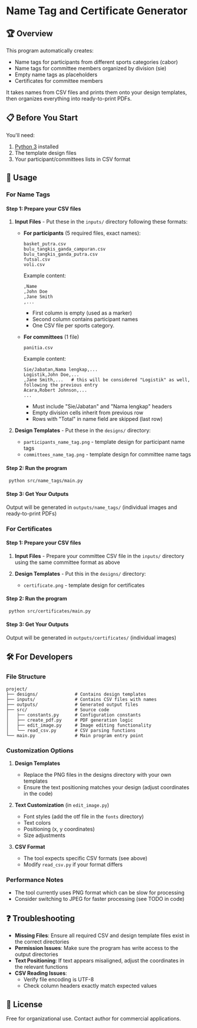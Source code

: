 # Name Tag and Certificate Generator

## 🏆 Overview

This program automatically creates:
   - Name tags for participants from different sports categories (cabor)
   - Name tags for committee members organized by division (sie)
   - Empty name tags as placeholders
   - Certificates for committee members

It takes names from CSV files and prints them onto your design templates, then organizes everything into ready-to-print PDFs.

## 📋 Before You Start

You'll need:
1. [Python 3](https://www.python.org/downloads/) installed
2. The template design files
3. Your participant/committees lists in CSV format

## 🚀 Usage

### For Name Tags

#### Step 1: Prepare your CSV files

1. **Input Files** - Put these in the `inputs/` directory following these formats:
   - **For participants** (5 required files, exact names):
      ```
      basket_putra.csv
      bulu_tangkis_ganda_campuran.csv
      bulu_tangkis_ganda_putra.csv
      futsal.csv
      voli.csv
      ```
      Example content:
      ```
      ,Name
      ,John Doe
      ,Jane Smith
      ,...
      ```
      - First column is empty (used as a marker)
      - Second column contains participant names 
      - One CSV file per sports category.
   
   - **For committees** (1 file)
      ```
      panitia.csv
      ```
      Example content:
      ```
      Sie/Jabatan,Nama lengkap,...
      Logistik,John Doe,...
      ,Jane Smith,...   # this will be considered "Logistik" as well, following the previous entry
      Acara,Robert Johnson,...
      ...
      ```
      - Must include "Sie/Jabatan" and "Nama lengkap" headers
      - Empty division cells inherit from previous row
      - Rows with "Total" in name field are skipped (last row)

2. **Design Templates** - Put these in the `designs/` directory:
   - `participants_name_tag.png` - template design for participant name tags 
   - `committees_name_tag.png` - template design for committee name tags

#### Step 2: Run the program

   ```bash
    python src/name_tags/main.py
   ```

#### Step 3: Get Your Outputs

Output will be generated in `outputs/name_tags/` (individual images and ready-to-print PDFs)

### For Certificates

#### Step 1: Prepare your CSV files

1. **Input Files** - Prepare your committee CSV file in the `inputs/` directory using the same committee format as above

2. **Design Templates** - Put this in the `designs/` directory:
   - `certificate.png` - template design for certificates

#### Step 2: Run the program

   ```bash
    python src/certificates/main.py
   ```

#### Step 3: Get Your Outputs

Output will be generated in `outputs/certificates/` (individual images)

## 🛠️ For Developers

### File Structure
   ```
   project/
   ├── designs/              # Contains design templates
   ├── inputs/               # Contains CSV files with names
   ├── outputs/              # Generated output files
   ├── src/                  # Source code
   │   ├── constants.py      # Configuration constants
   │   ├── create_pdf.py     # PDF generation logic
   │   ├── edit_image.py     # Image editing functionality
   │   └── read_csv.py       # CSV parsing functions
   └── main.py               # Main program entry point
   ```

### Customization Options

1. **Design Templates**
   - Replace the PNG files in the designs directory with your own templates 
   - Ensure the text positioning matches your design (adjust coordinates in the code)

2. **Text Customization** (in `edit_image.py`)
   - Font styles (add the otf file in the `fonts` directory)
   - Text colors 
   - Positioning (x, y coordinates)
   - Size adjustments

3. **CSV Format**
   - The tool expects specific CSV formats (see above)
   - Modify `read_csv.py` if your format differs

### Performance Notes

- The tool currently uses PNG format which can be slow for processing 
- Consider switching to JPEG for faster processing (see TODO in code)

## ❓ Troubleshooting

- **Missing Files**: Ensure all required CSV and design template files exist in the correct directories 
- **Permission Issues**: Make sure the program has write access to the output directories 
- **Text Positioning**: If text appears misaligned, adjust the coordinates in the relevant functions 
- **CSV Reading Issues**:
  - Verify file encoding is UTF-8
  - Check column headers exactly match expected values

## 📜 License
Free for organizational use. Contact author for commercial applications.
